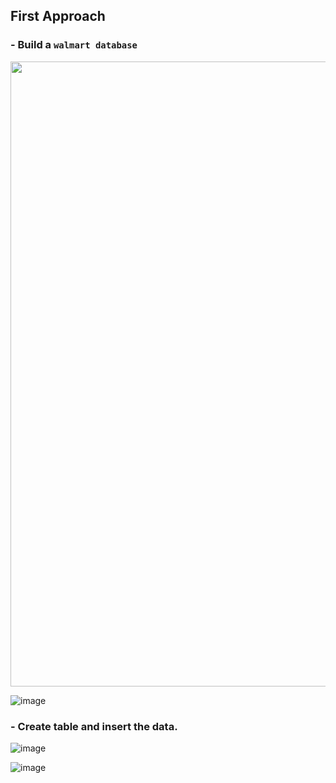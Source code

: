 ## First Approach

### - Build a `walmart database`
<img src="https://github.com/deleplentie/Data-Analysis/assets/56873269/2b0b313a-1db1-4b7f-bdff-94b572838985" width=1000 />

![image](https://github.com/deleplentie/Data-Analysis/assets/56873269/2b0b313a-1db1-4b7f-bdff-94b572838985)


### - Create table and insert the data.
![image](https://github.com/deleplentie/Data-Analysis/assets/56873269/5dfbd658-fac4-4b8b-ad39-8bfe27abf4ab)



![image](https://github.com/deleplentie/Data-Analysis/assets/56873269/893cfa85-0e49-4054-9795-f06177ae1d59)
